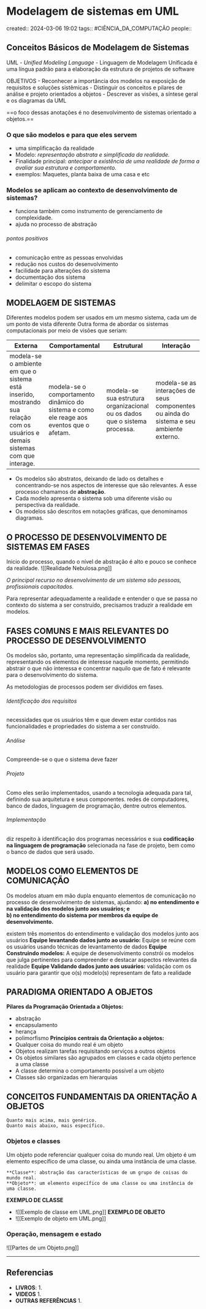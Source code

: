 # Modelagem de sistemas em UML
created:: 2024-03-06 19:02
tags:: #CIÊNCIA_DA_COMPUTAÇÃO
people::

## Conceitos Básicos de Modelagem de Sistemas

UML - *Unified Modeling Language* - Linguagem de Modelagem Unificada
é uma língua padrão para a elaboração da estrutura de projetos de software

OBJETIVOS
	- Reconhecer a importância dos modelos na exposição de requisitos e soluções sistêmicas
	- Distinguir os conceitos e pilares de análise e projeto orientados a objetos
	- Descrever as visões, a síntese geral e os diagramas da UML


==o foco dessas anotações é no desenvolvimento de sistemas orientado a objetos.==

### O que são modelos e para que eles servem
- uma simplificação da realidade
- Modelo: *representação abstrata e simplificada da realidade.*
- Finalidade principal: *antecipar a existência de uma realidade de forma a avaliar sua estrutura e comportamento.*
- exemplos: Maquetes, planta baixa de uma casa e etc
### Modelos se aplicam ao contexto de desenvolvimento de sistemas?
- funciona também como instrumento de gerenciamento de complexidade.
- ajuda no processo de abstração
###### pontos positivos 
- comunicação entre as pessoas envolvidas
- redução nos custos do desenvolvimento
- facilidade para alterações do sistema
- documentação dos sistema
- delimitar o escopo do sistema											
## MODELAGEM DE SISTEMAS
Diferentes modelos podem ser usados em um mesmo sistema, cada um de um ponto de vista diferente
Outra forma de abordar os sistemas computacionais por meio de visões que seriam:

| Externa                                                                                                                        | Comportamental                                                                           | Estrutural                                                                 | Interação                                                                               |
| ------------------------------------------------------------------------------------------------------------------------------ | ---------------------------------------------------------------------------------------- | -------------------------------------------------------------------------- | --------------------------------------------------------------------------------------- |
| modela-se o ambiente em que o sistema está inserido, mostrando sua relação com os usuários e demais sistemas com que interage. | modela-se o comportamento dinâmico do sistema e como ele reage aos eventos que o afetam. | modela-se sua estrutura organizacional ou os dados que o sistema processa. | modela-se as interações de seus componentes ou ainda do sistema e seu ambiente externo. |
- Os modelos são abstratos, deixando de lado os detalhes e concentrando-se nos aspectos de interesse que são relevantes. A esse processo chamamos de **abstração**.
- Cada modelo apresenta o sistema sob uma diferente visão ou perspectiva da realidade.
- Os modelos são descritos em notações gráficas, que denominamos diagramas.
## O PROCESSO DE DESENVOLVIMENTO DE SISTEMAS EM FASES
Inicio do processo, quando o nível de abstração é alto e pouco se conhece da realidade. 
![[Realidade Nebulosa.png]]

*O principal recurso no desenvolvimento de um sistema são pessoas, profissionais capacitados.*

Para representar adequadamente a realidade e entender o que se passa no contexto do sistema a ser construído, precisamos traduzir a realidade em modelos.
## FASES COMUNS E MAIS RELEVANTES DO PROCESSO DE DESENVOLVIMENTO

Os modelos são, portanto, uma representação simplificada da realidade, representando os elementos de interesse naquele momento, permitindo abstrair o que não interessa e concentrar naquilo que de fato é relevante para o desenvolvimento do sistema.

As metodologias de processos podem ser divididos em fases.
###### Identificação dos requisitos
necessidades que os usuários têm e que devem estar contidos nas funcionalidades e propriedades do sistema a ser construído.
###### Análise
Compreende-se o que o sistema deve fazer 
###### Projeto
Como eles serão implementados, usando a tecnologia adequada para tal, definindo sua arquitetura e seus componentes.
redes de computadores, banco de dados, linguagem de programação, dentre outros elementos.
###### Implementação
diz respeito à identificação dos programas necessários e sua **codificação na linguagem de programação** selecionada na fase de projeto, bem como o banco de dados que será usado.

## MODELOS COMO ELEMENTOS DE COMUNICAÇÃO
Os modelos atuam em mão dupla enquanto elementos de comunicação no processo de desenvolvimento de sistemas, ajudando:
**a) no entendimento e na validação dos modelos junto aos usuários; e  
b) no entendimento do sistema por membros da equipe de desenvolvimento.**

existem três momentos do entendimento e validação dos modelos junto aos usuários
**Equipe levantando dados  junto ao usuário:** Equipe se reúne com os usuários usando técnicas de levantamento de dados
**Equipe Construindo modelos:** A equipe de desenvolvimento constrói os modelos que julga pertinentes para compreender e destacar aspectos relevantes da realidade
**Equipe Validando dados junto aos usuários:** validação com os usuário para garantir que o(s) modelo(s) representam de fato a realidade

## PARADIGMA ORIENTADO A OBJETOS
**Pilares da Programação Orientada a Objetos:**
- abstração
- encapsulamento
- herança
- polimorfismo
**Princípios centrais da Orientação a objetos:**
- Qualquer coisa do mundo real é um objeto
- Objetos realizam tarefas requisitando serviços a outros objetos
- Os objetos similares são agrupados em classes e cada objeto pertence a uma classe
- A classe determina o comportamento possível a um objeto
- Classes são organizadas em hierarquias
## CONCEITOS FUNDAMENTAIS DA ORIENTAÇÃO A OBJETOS
```ad-important
Quanto mais acima, mais genérico.
Quanto mais abaixo, mais específico.
```
### Objetos e classes
Um objeto pode referenciar qualquer coisa do mundo real.
Um objeto é um elemento específico de uma classe, ou ainda uma instância de uma classe.

```ad-note
**Classe**: abstração das características de um grupo de coisas do mundo real.  
**Objeto**: um elemento específico de uma classe ou uma instância de uma classe.
```

**EXEMPLO DE CLASSE**
- ![[Exemplo de classe em UML.png]]
**EXEMPLO DE OBJETO**
- ![[Exemplo de objeto em UML.png]]

### Operação, mensagem e estado
![[Partes de um Objeto.png]]

---
## Referencias
- **LIVROS**:
	1. 
- **VIDEOS**
	1. 
- **OUTRAS REFERÊNCIAS**
	1. 